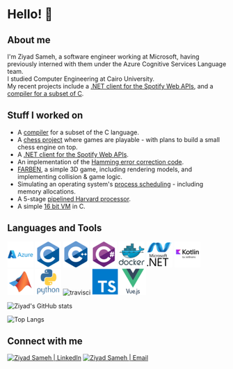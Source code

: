 # Hello! 👋

## About me

I'm Ziyad Sameh, a software engineer working at Microsoft, having previously interned with them under the Azure Cognitive Services Language team.  
I studied Computer Engineering at Cairo University.  
My recent projects include a [.NET client for the Spotify Web APIs](https://github.com/ziyadss/SpotifyNet), and a [compiler for a subset of C](https://github.com/ziyadss/Mini-C-Compiler).

## Stuff I worked on

- A [compiler](https://github.com/ziyadss/Mini-C-Compiler) for a subset of the C language.
- A [chess project](https://github.com/ziyadss/chess-engine) where games are playable - with plans to build a small chess engine on top.
- A [.NET client for the Spotify Web APIs](https://github.com/ziyadss/SpotifyNet).
- An implementation of the [Hamming error correction code](https://github.com/ziyadss/CMPN405-DataLinkLayer/blob/main/src/hamming.h).
- [FARBEN](https://github.com/ziyadss/CMPN205-GraphicsGame), a simple 3D game, including rendering models, and implementing collision & game logic.
- Simulating an operating system's [process scheduling](https://github.com/ziyadss/CMPN303-Scheduler) - including memory allocations.
- A 5-stage [pipelined Harvard processor](https://github.com/ziyadss/CMPN301-PipelinedHarvardProcessor).
- A simple [16 bit VM](https://github.com/ziyadss/Virtual-Machine) in C.

## Languages and Tools

<p align="left">
  <img src="https://raw.githubusercontent.com/devicons/devicon/master/icons/azure/azure-original-wordmark.svg" alt="azure" width="60" height="60"/>
  <img src="https://raw.githubusercontent.com/devicons/devicon/master/icons/c/c-original.svg" alt="c" width="60" height="60"/>
  <img src="https://raw.githubusercontent.com/devicons/devicon/master/icons/cplusplus/cplusplus-original.svg" alt="cplusplus" width="60" height="60"/>
  <img src="https://raw.githubusercontent.com/devicons/devicon/master/icons/csharp/csharp-original.svg" alt="csharp" width="60" height="60"/>
  <img src="https://raw.githubusercontent.com/devicons/devicon/master/icons/docker/docker-original-wordmark.svg" alt="docker" width="60" height="60"/>
  <img src="https://raw.githubusercontent.com/devicons/devicon/master/icons/dot-net/dot-net-original-wordmark.svg" alt="dot-net" width="60" height="60"/>
  <img src="https://raw.githubusercontent.com/devicons/devicon/master/icons/kotlin/kotlin-original-wordmark.svg" alt="kotlin" width="60" height="60"/>
  <img src="https://raw.githubusercontent.com/devicons/devicon/master/icons/matlab/matlab-original.svg" alt="matlab" width="60" height="60"/>
  <img src="https://raw.githubusercontent.com/devicons/devicon/master/icons/python/python-original-wordmark.svg" alt="python" width="60" height="60"/>
  <img src="https://www.vectorlogo.zone/logos/travis-ci/travis-ci-icon.svg" alt="travisci" width="60" height="60"/>
  <img src="https://raw.githubusercontent.com/devicons/devicon/master/icons/typescript/typescript-original.svg" alt="typescript" width="60" height="60"/>
  <img src="https://raw.githubusercontent.com/devicons/devicon/master/icons/vuejs/vuejs-original-wordmark.svg" alt="vuejs" width="60" height="60"/>
</p>

![Ziyad's GitHub stats](https://github-readme-stats.vercel.app/api?username=ziyadss&hide=stars&count_private=true&show_icons=true&include_all_commits=true&theme=tokyonight)

![Top Langs](https://github-readme-stats.vercel.app/api/top-langs/?username=ziyadss&layout=compact&langs_count=6&hide=html&theme=tokyonight)

## Connect with me

[<img alt="Ziyad Sameh | LinkedIn" width="40px" height="40px" src="https://content.linkedin.com/content/dam/me/business/en-us/amp/brand-site/v2/bg/LI-Bug.svg.original.svg" />](https://www.linkedin.com/in/ziyadss/)
[<img alt="Ziyad Sameh | Email" width="40px" height="40px" src="https://upload.wikimedia.org/wikipedia/commons/d/df/Microsoft_Office_Outlook_%282018%E2%80%93present%29.svg" />](mailto:ziyad.ss@hotmail.com)
